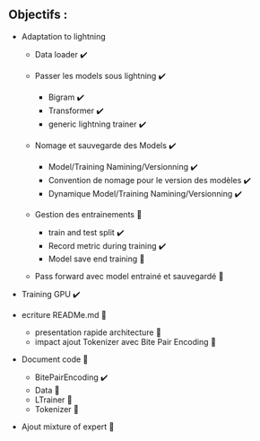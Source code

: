 ## Objectifs :
- Adaptation to lightning
	- Data loader :heavy_check_mark:

	- Passer les models sous lightning :heavy_check_mark:
	 	- Bigram :heavy_check_mark:
		- Transformer :heavy_check_mark:
		- generic lightning trainer :heavy_check_mark:

	- Nomage et sauvegarde des Models :heavy_check_mark:
		- Model/Training Namining/Versionning :heavy_check_mark:
		- Convention de nomage pour le version des modèles :heavy_check_mark:
		- Dynamique Model/Training Namining/Versionning :heavy_check_mark:

	- Gestion des entrainements :black_square_button:
		- train and test split :heavy_check_mark:
		- Record metric during training :heavy_check_mark:
		- Model save end training :black_square_button:
	
	- Pass forward avec model entrainé et sauvegardé :black_square_button:

- Training GPU :heavy_check_mark:

- ecriture READMe.md :black_square_button:
	- presentation rapide architecture :black_square_button:
	- impact ajout Tokenizer avec Bite Pair Encoding :black_square_button:

- Document code :black_square_button:
	- BitePairEncoding :heavy_check_mark:
	- Data :black_square_button:
	- LTrainer :black_square_button:
	- Tokenizer :black_square_button:

- Ajout mixture of expert :black_square_button: